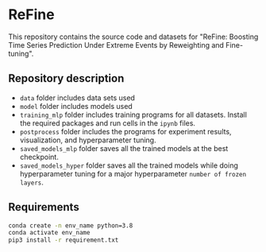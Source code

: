 # ReFine
This repository contains the source code and datasets for "ReFine: Boosting Time Series Prediction Under Extreme Events by Reweighting and Fine-tuning".

## Repository description
- `data` folder includes data sets used
- `model` folder includes models used
- `training_mlp` folder includes training programs for all datasets. Install the required packages and run cells in the `ipynb` files.
- `postprocess` folder includes the programs for experiment results, visualization, and hyperparameter tuning.
- `saved_models_mlp` folder saves all the trained models at the best checkpoint.
- `saved_models_hyper` folder saves all the trained models while doing hyperparameter tuning for a major hyperparameter `number of frozen layers`.

## Requirements
```bash
conda create -n env_name python=3.8
conda activate env_name
pip3 install -r requirement.txt
